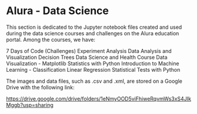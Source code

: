 # Alura - Data Science

This section is dedicated to the Jupyter notebook files created and used during the data science courses and challenges on the Alura education portal. Among the courses, we have:

7 Days of Code (Challenges)
Experiment Analysis
Data Analysis and Visualization
Decision Trees
Data Science and Health Course
Data Visualization - Matplotlib
Statistics with Python
Introduction to Machine Learning - Classification
Linear Regression
Statistical Tests with Python

The images and data files, such as .csv and .xml, are stored on a Google Drive with the following link:

https://drive.google.com/drive/folders/1eNmyOOD5viFhiweRqvmWs3xS4JIkMggb?usp=sharing
